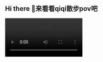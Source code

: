 ## Hi there 👋来看看qiqi散步pov吧
<video width="50%" controls>
  <source src="./qiqi_walk.mov)" type="video/mp4">
</video>

<!--
**Ritori2022/Ritori2022** is a ✨ _special_ ✨ repository because its `README.md` (this file) appears on your GitHub profile.

Here are some ideas to get you started:

- 🔭 I’m currently working on ...
- 🌱 I’m currently learning ...
- 👯 I’m looking to collaborate on ...
- 🤔 I’m looking for help with ...
- 💬 Ask me about ...
- 📫 How to reach me: ...
- 😄 Pronouns: ...
- ⚡ Fun fact: ...
-->
